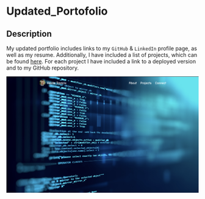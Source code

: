 # Updated_Portofolio

## Description
My updated portfolio includes links to my `GitHub` & `LinkedIn` profile page, as well as my resume. Additionally, I have included a list of projects, which can be found <a href="https://tronciu92.github.io/Updated_Portofolio_2/#projects-div">here</a>. For each project I have included a link to a deployed version and to my GitHub repository.

<img src="https://github.com/tronciu92/Updated_Portofolio_2/blob/master/style/screenshots/main.png">
